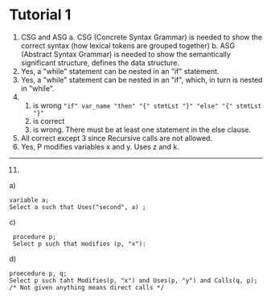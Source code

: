 # Tutorial 1

1. CSG and ASG
  a. CSG (Concrete Syntax Grammar) is needed to show the correct syntax (how lexical tokens are grouped together)
  b. ASG (Abstract Syntax Grammar) is needed to show the semantically significant structure, defines the data structure.
2. Yes, a "while" statement can be nested in an "if" statement.
3. Yes, a "while" statement can be nested in an "if", which, in turn is nested in "while".
4.  1. is wrong 
    `"if" var_name "then" "{" stmtLst "}" "else" "{" stmtLst "}"`
    2. is correct
    3. is wrong. There must be at least one statement in the else clause.
5. All correct except 3 since Recursive calls are not allowed.
6. Yes, P modifies variables x and y. Uses z and k.

---

11.
a)
  
```
variable a; 
Select a such that Uses("second", a) ;
```
c)

```
 procedure p;
 Select p such that modifies (p, "x"):
```
d) 

```
proecedure p, q;
Select p such taht Modifies(p, "x") and Uses(p, "y") and Calls(q, p);
/* Not given anything means direct calls */
```
